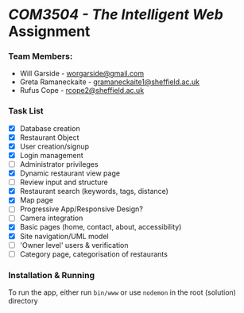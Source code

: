 # *COM3504 - The Intelligent Web* Assignment

### Team Members:
- Will Garside - worgarside@gmail.com
- Greta Ramaneckaite - gramaneckaite1@sheffield.ac.uk
- Rufus Cope - rcope2@sheffield.ac.uk

### Task List
- [x] Database creation 
- [x] Restaurant Object
- [x] User creation/signup
- [x] Login management
- [ ] Administrator privileges
- [x] Dynamic restaurant view page
- [ ] Review input and structure
- [x] Restaurant search (keywords, tags, distance)
- [x] Map page
- [ ] Progressive App/Responsive Design?
- [ ] Camera integration
- [x] Basic pages (home, contact, about, accessibility)
- [x] Site navigation/UML model
- [ ] 'Owner level' users & verification
- [ ] Category page, categorisation of restaurants

### Installation & Running

To run the app, either run `bin/www` or use `nodemon` in the root (solution) directory
